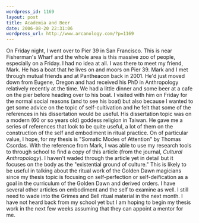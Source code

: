 ```yaml
--- 
wordpress_id: 1169
layout: post
title: Academia and Beer
date: 2006-08-20 22:31:06
wordpress_url: http://www.arcanology.com/?p=1169
---
```

On Friday night, I went over to Pier 39 in San Francisco. This is near Fisherman's Wharf and the whole area is this massive zoo of people, especially on a Friday. I had no idea at all. I was there to meet my friend, Mark. He has a boat that he lives on and moors on Pier 39. Mark and I met through mutual friends and at Pantheacon back in 2001. He'd just moved down from Eugene, Oregon and had received his PhD in Anthropology relatively recently at the time. We had a little dinner and some beer at a cafe on the pier before heading over to his boat. I visited with him on Friday for the normal social reasons (and to see his boat) but also because I wanted to get some advice on the topic of self-cultivation and he felt that some of the references in his dissertation would be useful. His dissertation topic was on a modern (60 or so years old) goddess religion in Taiwan. He gave me a series of references that look to be quite useful, a lot of them on the construction of the self and embodiment in ritual practice. On of particular value, I hope, for my thesis is "Somatic Modes of Attention" by Thomas Csordas. With the reference from Mark, I was able to use my research tools to through school to find a copy of this article (from the journal, <em>Cultural Anthropology</em>). I haven't waded through the article yet in detail but it focuses on the body as the "existential ground of culture." This is likely to be useful in talking about the ritual work of the Golden Dawn magicians since my thesis topic is focusing on self-perfection or self-deification as a goal in the curriculum of the Golden Dawn and derived orders. I have several other articles on embodiment and the self to examine as well. I still need to wade into the Grimes and Bell ritual material in the next month. I have not heard back from my school yet but I am hoping to begin my thesis work in the next few weeks assuming that they can appoint a mentor for me.